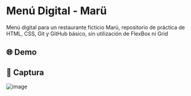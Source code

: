 # Menú Digital - Marü

Menú digital para un restaurante ficticio Marü, repositorio de práctica de HTML, CSS, Git y GitHub básico, sin utilización de FlexBox ni Grid

## 🌐  Demo


## 📸 Captura

![image](https://github.com/user-attachments/assets/8f1197b6-8c1c-41b9-a3a5-c90113f3630f)

